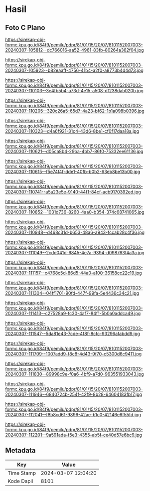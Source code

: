 # Hasil

## Foto C Plano

https://sirekap-obj-formc.kpu.go.id/84f9/pemilu/pdpr/81/01/15/20/07/8101152007003-20240307-105812--dc766016-aa52-4961-83fb-80264a362f04.jpg

https://sirekap-obj-formc.kpu.go.id/84f9/pemilu/pdpr/81/01/15/20/07/8101152007003-20240307-105923--b82eaaff-4756-41b4-a2f0-a8773b4d4d73.jpg

https://sirekap-obj-formc.kpu.go.id/84f9/pemilu/pdpr/81/01/15/20/07/8101152007003-20240307-110103--3e4fb5b4-a73d-4e15-a508-df238dab020b.jpg

https://sirekap-obj-formc.kpu.go.id/84f9/pemilu/pdpr/81/01/15/20/07/8101152007003-20240307-110205--320c26a5-65d7-4a23-bf62-1b1a098b0396.jpg

https://sirekap-obj-formc.kpu.go.id/84f9/pemilu/pdpr/81/01/15/20/07/8101152007003-20240307-110323--d4a6f921-31c4-43d6-8be1-cf0f17daa18a.jpg

https://sirekap-obj-formc.kpu.go.id/84f9/pemilu/pdpr/81/01/15/20/07/8101152007003-20240307-110621--d05ca8b4-29ba-4bb7-86f0-75332ee61136.jpg

https://sirekap-obj-formc.kpu.go.id/84f9/pemilu/pdpr/81/01/15/20/07/8101152007003-20240307-110615--f5e74f4f-dde1-40fb-b0b2-63eb8be13b00.jpg

https://sirekap-obj-formc.kpu.go.id/84f9/pemilu/pdpr/81/01/15/20/07/8101152007003-20240307-110741--a5a23e5e-9140-44f1-84cf-acb9170392ed.jpg

https://sirekap-obj-formc.kpu.go.id/84f9/pemilu/pdpr/81/01/15/20/07/8101152007003-20240307-110852--1031d736-8260-4aa0-b354-374c68741065.jpg

https://sirekap-obj-formc.kpu.go.id/84f9/pemilu/pdpr/81/01/15/20/07/8101152007003-20240307-110948--d468c31d-b653-48a6-a943-fccab28c4f36.jpg

https://sirekap-obj-formc.kpu.go.id/84f9/pemilu/pdpr/81/01/15/20/07/8101152007003-20240307-111049--2cdd041d-6845-4e7a-9394-d098763f4a3a.jpg

https://sirekap-obj-formc.kpu.go.id/84f9/pemilu/pdpr/81/01/15/20/07/8101152007003-20240307-111157--c4768c5d-86d5-44a0-a100-36158cc22c19.jpg

https://sirekap-obj-formc.kpu.go.id/84f9/pemilu/pdpr/81/01/15/20/07/8101152007003-20240307-111304--04ff1701-90fd-447f-99fa-5e4436c34c21.jpg

https://sirekap-obj-formc.kpu.go.id/84f9/pemilu/pdpr/81/01/15/20/07/8101152007003-20240307-111413--c27528a9-fc30-4af7-84f1-5b0a0addca49.jpg

https://sirekap-obj-formc.kpu.go.id/84f9/pemilu/pdpr/81/01/15/20/07/8101152007003-20240307-111547--5da81e43-7cde-4f8f-8cfc-93296afabdd9.jpg

https://sirekap-obj-formc.kpu.go.id/84f9/pemilu/pdpr/81/01/15/20/07/8101152007003-20240307-111709--1007add9-f8c8-4d43-9f70-c5300d6c9411.jpg

https://sirekap-obj-formc.kpu.go.id/84f9/pemilu/pdpr/81/01/15/20/07/8101152007003-20240307-111830--89998c9e-f0a6-4bf9-a7d0-963551933043.jpg

https://sirekap-obj-formc.kpu.go.id/84f9/pemilu/pdpr/81/01/15/20/07/8101152007003-20240307-111946--6840724b-254f-42f9-8b28-64604183fb17.jpg

https://sirekap-obj-formc.kpu.go.id/84f9/pemilu/pdpr/81/01/15/20/07/8101152007003-20240307-112041--f8b8cd61-9896-42ae-b1c0-42146e6f55fd.jpg

https://sirekap-obj-formc.kpu.go.id/84f9/pemilu/pdpr/81/01/15/20/07/8101152007003-20240307-112201--9a591ada-f5e3-4355-ab5f-ce40d57e6bc9.jpg


## Metadata

| Key        | Value               |
| ---------- | ------------------- |
| Time Stamp | 2024-03-07 12:04:20 |
| Kode Dapil | 8101                |



